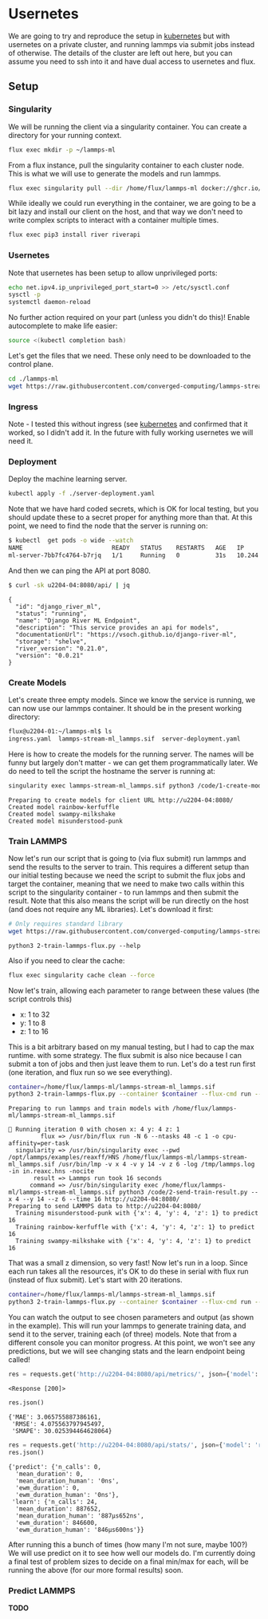 # Usernetes

We are going to try and reproduce the setup in [kubernetes](kubernetes.md) but with usernetes on a private cluster, and running lammps via submit jobs instead of otherwise. The details of the cluster are left out here, but you can assume you need to ssh into it and have dual access to usernetes and flux.

## Setup

### Singularity

We will be running the client via a singularity container.
You can create a directory for your running context.

```bash
flux exec mkdir -p ~/lammps-ml
```

From a flux instance, pull the singularity container to each cluster node. This is what we will use to generate
the models and run lammps.

```bash
flux exec singularity pull --dir /home/flux/lammps-ml docker://ghcr.io/converged-computing/lammps-stream-ml:lammps
```

While ideally we could run everything in the container, we are going to be a bit lazy and install our client on the host, and that way we don't need to write complex scripts to interact with a container multiple times.

```bash
flux exec pip3 install river riverapi
```

### Usernetes

Note that usernetes has been setup to allow unprivileged ports:

```bash
echo net.ipv4.ip_unprivileged_port_start=0 >> /etc/sysctl.conf 
sysctl -p
systemctl daemon-reload
```

No further action required on your part (unless you didn't do this)! Enable autocomplete to make life easier:

```bash
source <(kubectl completion bash)
```

Let's get the files that we need. These only need to be downloaded to the control plane.

```bash
cd ./lammps-ml
wget https://raw.githubusercontent.com/converged-computing/lammps-stream-ml/main/k8s/server-deployment.yaml
```

### Ingress

Note - I tested this without ingress (see [kubernetes](kubernetes.md) and confirmed that it worked, so I didn't add it. In the future with fully working usernetes we will need it.

### Deployment

Deploy the machine learning server.

```bash
kubectl apply -f ./server-deployment.yaml
```

Note that we have hard coded secrets, which is OK for local testing, but you should update these to a secret proper for anything more than that. At this point, we need to find the node that the server is running on:

```bash
$ kubectl  get pods -o wide --watch
NAME                         READY   STATUS    RESTARTS   AGE   IP           NODE           NOMINATED NODE   READINESS GATES
ml-server-7bb7fc4764-b7rjq   1/1     Running   0          31s   10.244.3.2   u7s-u2204-04   <none>           <none>
```

And then we can ping the API at port 8080.

```bash
$ curl -sk u2204-04:8080/api/ | jq
```
```console
{
  "id": "django_river_ml",
  "status": "running",
  "name": "Django River ML Endpoint",
  "description": "This service provides an api for models",
  "documentationUrl": "https://vsoch.github.io/django-river-ml",
  "storage": "shelve",
  "river_version": "0.21.0",
  "version": "0.0.21"
}
```

### Create Models

Let's create three empty models. Since we know the service is running, we can now use our lammps container. It should be in the present working directory:

```bash
flux@u2204-01:~/lammps-ml$ ls
ingress.yaml  lammps-stream-ml_lammps.sif  server-deployment.yaml
```

Here is how to create the models for the running server. The names will be funny but largely don't matter - we can get them programmatically later. We do need to tell the script the hostname the server is running at:

```bash
singularity exec lammps-stream-ml_lammps.sif python3 /code/1-create-models.py http://u2204-04:8080/
```
```console
Preparing to create models for client URL http://u2204-04:8080/
Created model rainbow-kerfuffle
Created model swampy-milkshake
Created model misunderstood-punk
```

### Train LAMMPS

Now let's run our script that is going to (via flux submit) run lammps and send the results to the server to train. This requires a different setup than our initial testing because we need the script to submit the flux jobs and target the container, meaning that we need to make two calls within this script to the singularity container - to run lammps and then submit the result. Note that this also means the script will be run directly on the host (and does not require any ML libraries). Let's download it first:

```bash
# Only requires standard library
wget https://raw.githubusercontent.com/converged-computing/lammps-stream-ml/main/scripts/2-run-lammps-flux.py
```
```console
python3 2-train-lammps-flux.py --help
```

Also if you need to clear the cache:

```bash
flux exec singularity cache clean --force
```

Now let's train, allowing each parameter to range between these values (the script controls this)

 - x: 1 to 32
 - y: 1 to 8
 - z: 1 to 16

This is a bit arbitrary based on my manual testing, but I had to cap the max runtime. with some strategy. The flux submit is also nice because I can submit a ton of jobs and then just leave them to run.
Let's do a test run first (one iteration, and flux run so we see everything).

```bash
container=/home/flux/lammps-ml/lammps-stream-ml_lammps.sif
python3 2-train-lammps-flux.py --container $container --flux-cmd run --np 48 --nodes 6 --workdir /opt/lammps/examples/reaxff/HNS --x-min 1 --x-max 32 --y-min 1 --y-max 8 --z-min 1 --z-max 16 --iters 1 http://u2204-04:8080/
```
```console
Preparing to run lammps and train models with /home/flux/lammps-ml/lammps-stream-ml_lammps.sif

🎄️ Running iteration 0 with chosen x: 4 y: 4 z: 1
         flux => /usr/bin/flux run -N 6 --ntasks 48 -c 1 -o cpu-affinity=per-task
  singularity => /usr/bin/singularity exec --pwd /opt/lammps/examples/reaxff/HNS /home/flux/lammps-ml/lammps-stream-ml_lammps.sif /usr/bin/lmp -v x 4 -v y 14 -v z 6 -log /tmp/lammps.log -in in.reaxc.hns -nocite
       result => Lammps run took 16 seconds
      command => /usr/bin/singularity exec /home/flux/lammps-ml/lammps-stream-ml_lammps.sif python3 /code/2-send-train-result.py --x 4 --y 14 --z 6 --time 16 http://u2204-04:8080/
Preparing to send LAMMPS data to http://u2204-04:8080/
  Training misunderstood-punk with {'x': 4, 'y': 4, 'z': 1} to predict 16
  Training rainbow-kerfuffle with {'x': 4, 'y': 4, 'z': 1} to predict 16
  Training swampy-milkshake with {'x': 4, 'y': 4, 'z': 1} to predict 16
```

That was a small z dimension, so very fast! Now let's run in a loop. Since each run takes all the resources, it's OK to do these in serial with flux run (instead of flux submit). Let's start with 20 iterations.

```bash
container=/home/flux/lammps-ml/lammps-stream-ml_lammps.sif
python3 2-train-lammps-flux.py --container $container --flux-cmd run --np 48 --nodes 6 --workdir /opt/lammps/examples/reaxff/HNS --x-min 1 --x-max 32 --y-min 1 --y-max 32 --z-min 1 --z-max 32 --iters 20 http://u2204-04:8080/
```

You can watch the output to see chosen parameters and output (as shown in the example). This will run your lammps to generate training data, and send it to the server, training each (of three) models. 
Note that from a different console you can monitor progress. At this point, we won't see any predictions, but we will see changing stats and the learn endpoint being called!

```python
res = requests.get('http://u2204-04:8080/api/metrics/', json={'model': 'rainbow-kerfuffle'})
```
```console
<Response [200]>
```
```python
res.json()
```
```console
{'MAE': 3.065755887386161,
 'RMSE': 4.075563797945497,
 'SMAPE': 30.025394464628064}
```
```python
res = requests.get('http://u2204-04:8080/api/stats/', json={'model': 'rainbow-kerfuffle'})
res.json()
```
```console
{'predict': {'n_calls': 0,
  'mean_duration': 0,
  'mean_duration_human': '0ns',
  'ewm_duration': 0,
  'ewm_duration_human': '0ns'},
 'learn': {'n_calls': 24,
  'mean_duration': 887652,
  'mean_duration_human': '887μs652ns',
  'ewm_duration': 846600,
  'ewm_duration_human': '846μs600ns'}}
```

After running this a bunch of times (how many I'm not sure, maybe 100?) We will use predict on it to see how well our models do. I'm currently doing a final test of problem sizes to decide on a final min/max for each, will be running the above (for our more formal results) soon.

### Predict LAMMPS

**TODO**

